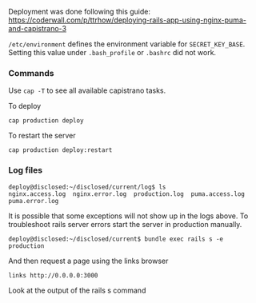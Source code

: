 Deployment was done following this guide: https://coderwall.com/p/ttrhow/deploying-rails-app-using-nginx-puma-and-capistrano-3

`/etc/environment` defines the environment variable for `SECRET_KEY_BASE`. Setting this value under `.bash_profile` or `.bashrc` did not work.

### Commands

Use `cap -T` to see all available capistrano tasks.

To deploy

```
cap production deploy
```

To restart the server

```
cap production deploy:restart
```

### Log files


```
deploy@disclosed:~/disclosed/current/log$ ls
nginx.access.log  nginx.error.log  production.log  puma.access.log  puma.error.log
```

It is possible that some exceptions will not show up in the logs above.
To troubleshoot rails server errors start the server in production manually.

```
deploy@disclosed:~/disclosed/current$ bundle exec rails s -e production
```

And then request a page using the links browser

```
links http://0.0.0.0:3000
```

Look at the output of the rails s command


